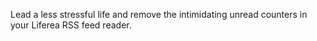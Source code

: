 Lead a less stressful life and remove the intimidating unread counters in your
Liferea RSS feed reader.
